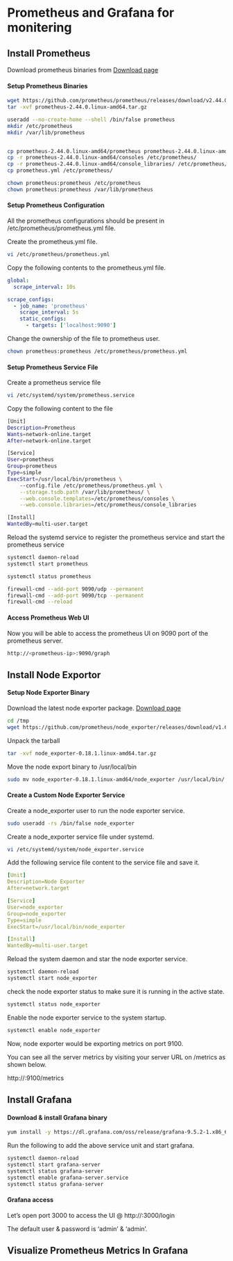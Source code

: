 # Prometheus and Grafana for monitering 

## Install Prometheus

Download prometheus binaries from [Download page](https://github.com/prometheus/prometheus/releases)

#### Setup Prometheus Binaries

```bash
wget https://github.com/prometheus/prometheus/releases/download/v2.44.0/prometheus-2.44.0.linux-amd64.tar.gz
tar -xvf prometheus-2.44.0.linux-amd64.tar.gz
```

```bash
useradd --no-create-home --shell /bin/false prometheus
mkdir /etc/prometheus
mkdir /var/lib/prometheus
```

```bash

cp prometheus-2.44.0.linux-amd64/prometheus prometheus-2.44.0.linux-amd64/promtool /usr/local/bin/
cp -r prometheus-2.44.0.linux-amd64/consoles /etc/prometheus/ 
cp -r prometheus-2.44.0.linux-amd64/console_libraries/ /etc/prometheus/
cp prometheus.yml /etc/prometheus/
```

```bash
chown prometheus:prometheus /etc/prometheus
chown prometheus:prometheus /var/lib/prometheus
```

#### Setup Prometheus Configuration

All the prometheus configurations should be present in /etc/prometheus/prometheus.yml file.

Create the prometheus.yml file.

```bash
vi /etc/prometheus/prometheus.yml
```

Copy the following contents to the prometheus.yml file.

```yaml
global:
  scrape_interval: 10s

scrape_configs:
  - job_name: 'prometheus'
    scrape_interval: 5s
    static_configs:
      - targets: ['localhost:9090']
```

Change the ownership of the file to prometheus user.

```bash
chown prometheus:prometheus /etc/prometheus/prometheus.yml
```

#### Setup Prometheus Service File

Create a prometheus service file

```bash
vi /etc/systemd/system/prometheus.service
```

Copy the following content to the file

```bash
[Unit]
Description=Prometheus
Wants=network-online.target
After=network-online.target

[Service]
User=prometheus
Group=prometheus
Type=simple
ExecStart=/usr/local/bin/prometheus \
    --config.file /etc/prometheus/prometheus.yml \
    --storage.tsdb.path /var/lib/prometheus/ \
    --web.console.templates=/etc/prometheus/consoles \
    --web.console.libraries=/etc/prometheus/console_libraries

[Install]
WantedBy=multi-user.target
```

Reload the systemd service to register the prometheus service and start the prometheus service

```bash
systemctl daemon-reload
systemctl start prometheus

systemctl status prometheus
```

```bash
firewall-cmd --add-port 9090/udp --permanent
firewall-cmd --add-port 9090/tcp --permanent
firewall-cmd --reload
```

#### Access Prometheus Web UI

Now you will be able to access the prometheus UI on 9090 port of the prometheus server.

```bash
http://<prometheus-ip>:9090/graph
```

## Install Node Exportor

#### Setup Node Exporter Binary

Download the latest node exporter package. [Download page](https://github.com/prometheus/node_exporter/releases/tag/v1.6.0)

```bash
cd /tmp
wget https://github.com/prometheus/node_exporter/releases/download/v1.6.0/node_exporter-1.6.0.linux-amd64.tar.gz
```

Unpack the tarball

```bash
tar -xvf node_exporter-0.18.1.linux-amd64.tar.gz
```

Move the node export binary to /usr/local/bin

```bash
sudo mv node_exporter-0.18.1.linux-amd64/node_exporter /usr/local/bin/
```

#### Create a Custom Node Exporter Service

Create a node_exporter user to run the node exporter service.

```bash
sudo useradd -rs /bin/false node_exporter
```

Create a node_exporter service file under systemd.

```bash
vi /etc/systemd/system/node_exporter.service
```

Add the following service file content to the service file and save it.

```yaml
[Unit]
Description=Node Exporter
After=network.target

[Service]
User=node_exporter
Group=node_exporter
Type=simple
ExecStart=/usr/local/bin/node_exporter

[Install]
WantedBy=multi-user.target
```

Reload the system daemon and star the node exporter service.

```bash
systemctl daemon-reload
systemctl start node_exporter
```

check the node exporter status to make sure it is running in the active state.

```bash
systemctl status node_exporter
```

Enable the node exporter service to the system startup.

```bash
systemctl enable node_exporter
```

Now, node exporter would be exporting metrics on port 9100. 

You can see all the server metrics by visiting your server URL on /metrics as shown below.

http://<server-IP>:9100/metrics

## Install Grafana

#### Download & install Grafana binary

```bash
yum install -y https://dl.grafana.com/oss/release/grafana-9.5.2-1.x86_64.rpm
```

Run the following to add the above service unit and start grafana.

```bash
systemctl daemon-reload
systemctl start grafana-server
systemctl status grafana-server
systemctl enable grafana-server.service
systemctl status grafana-server
```

#### Grafana access

Let’s open port 3000 to access the UI @
http://<public-ip-address>:3000/login

The default user & password is ‘admin’ & ‘admin’.


## Visualize Prometheus Metrics In Grafana


